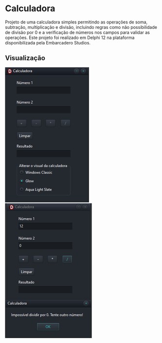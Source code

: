 # Calculadora
Projeto de uma calculadora simples permitindo as operações de soma, subtração, multiplicação e divisão, incluindo regras como não possibilidade de divisão por 0 e a verificação de números nos campos para validar as operações. Este projeto foi realizado em Delphi 12 na plataforma disponibilizada pela Embarcadero Studios. 

## Visualização
<div class="container">
  <img src="calculadora.png" alt="Imagem 1">
  <img src="calculadora1.png" alt="Imagem divisão por 0">
</div>
